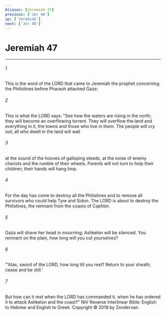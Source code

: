 ```yaml
---
Aliases: [Jeremiah 47]
previous: ['Jer 46']
up: ['Jeremiah']
next: ['Jer 48']
---
```

# Jeremiah 47

***


###### 1 
This is the word of the LORD that came to Jeremiah the prophet concerning the Philistines before Pharaoh attacked Gaza: 

###### 2 
This is what the LORD says: "See how the waters are rising in the north; they will become an overflowing torrent. They will overflow the land and everything in it, the towns and those who live in them. The people will cry out; all who dwell in the land will wail 

###### 3 
at the sound of the hooves of galloping steeds, at the noise of enemy chariots and the rumble of their wheels. Parents will not turn to help their children; their hands will hang limp. 

###### 4 
For the day has come to destroy all the Philistines and to remove all survivors who could help Tyre and Sidon. The LORD is about to destroy the Philistines, the remnant from the coasts of Caphtor. 

###### 5 
Gaza will shave her head in mourning; Ashkelon will be silenced. You remnant on the plain, how long will you cut yourselves? 

###### 6 
"'Alas, sword of the LORD, how long till you rest? Return to your sheath; cease and be still.' 

###### 7 
But how can it rest when the LORD has commanded it, when he has ordered it to attack Ashkelon and the coast?" NIV Reverse Interlinear Bible: English to Hebrew and English to Greek. Copyright © 2019 by Zondervan.
